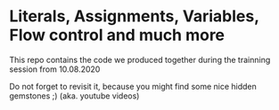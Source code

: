 # Literals, Assignments, Variables, Flow control and much more

This repo contains the code we produced together during the trainning session from 10.08.2020

Do not forget to revisit it, because you might find some nice hidden gemstones ;) (aka. youtube videos)
